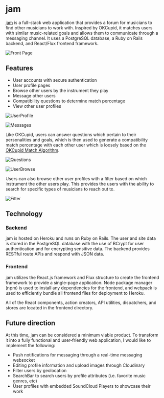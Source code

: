 # jam

[jam][jam] is a full-stack web application that provides a forum for musicians to find other musicians to work with. Inspired by OKCupid, it matches users with similar music-related goals and allows them to communicate through a messaging channel. It uses a PostgreSQL database, a Ruby on Rails backend, and React/Flux frontend framework.


![Front Page](https://image.ibb.co/m1M8Tw/Screen_Shot_2017_09_29_at_10_26_00_AM.png)

## Features

- User accounts with secure authentication
- User profile pages
- Browse other users by the instrument they play
- Message other users
- Compatibility questions to determine match percentage
- View other user profiles

![UserProfile](https://image.ibb.co/iqsnMG/Screen_Shot_2017_09_29_at_10_35_10_AM.png)


![Messages](https://image.ibb.co/hwvDvb/Screen_Shot_2017_09_29_at_10_33_25_AM.png)




Like OKCupid, users can answer questions which pertain to their personalities and goals, which is then used to generate a compatibility match percentage with each other user which is loosely based on the [OKCupid Match Algorithm][OKCupidAlgorithm].




![Questions](https://image.ibb.co/mCGHow/Screen_Shot_2017_09_29_at_10_36_11_AM.png)


![UserBrowse](https://image.ibb.co/cAxwgG/Screen_Shot_2017_09_29_at_10_40_05_AM.png)


Users can also browse other user profiles with a filter based on which instrument the other users play.  This provides the users with the ability to search for specific types of musicians to reach out to.

![Filter](https://image.ibb.co/gMe3Tw/Screen_Shot_2017_09_29_at_10_42_16_AM.png)

## Technology

### Backend

jam is hosted on Heroku and runs on Ruby on Rails. The user and site data is stored in the PostgreSQL database with the use of BCrypt for user authentication and for encrypting sensitive data.  The backend provides RESTful route APIs and respond with JSON data.

### Frontend

jam utilizes the React.js framework and Flux structure to create the frontend framework to provide a single-page application.  Node package manager (npm) is used to install any dependencies for the frontend, and webpack is used to efficiently bundle all frontend files for deployment to Heroku.  

All of the React components, action creators, API utilities, dispatchers, and stores are located in the frontend directory.


## Future direction
At this time, jam can be considered a minimum viable product.  To transform it into a fully functional and user-friendly web application, I would like to implement the following:

- Push notifications for messaging through a real-time messaging websocket
- Editing profile information and upload images through Cloudinary
- Filter users by geolocation
- SearchBar to search users by profile attributes (i.e. favorite music genres, etc)
- User profiles with embedded SoundCloud Players to showcase their work


[OKCupidAlgorithm]: http://ed.ted.com/lessons/inside-okcupid-the-math-of-online-dating-christian-rudder
[jam]: https://jam-webapp.herokuapp.com/#/
